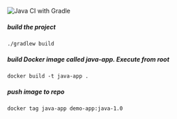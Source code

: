 ![Java CI with Gradle](https://github.com/boonchu/github-ci-labs/workflows/Java%20CI%20with%20Gradle/badge.svg)

##### build the project

    ./gradlew build

##### build Docker image called java-app. Execute from root

    docker build -t java-app .
    
##### push image to repo 

    docker tag java-app demo-app:java-1.0
    
